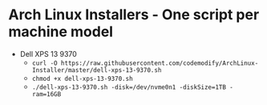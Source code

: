 # Arch Linux Installers - One script per machine model
- Dell XPS 13 9370
    - `curl -O https://raw.githubusercontent.com/codemodify/ArchLinux-Installer/master/dell-xps-13-9370.sh`
    - `chmod +x dell-xps-13-9370.sh`
    - `./dell-xps-13-9370.sh -disk=/dev/nvme0n1 -diskSize=1TB -ram=16GB`